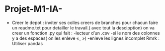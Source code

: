 # Projet-M1-IA-
* Creer le depot : inviter ses colles
	creers de branches pour chacun
	faire un readme.txt pour detailler le travail.( avec tout la descipption)
	on va creer un fonction .py qui fait :
		-lecteur d’un .csv
		-si le nom des colonnes y a des espaces( on les enleve «_ »)
		-enleve les lignes incomplet
Rmrk : Utiliser pandas
